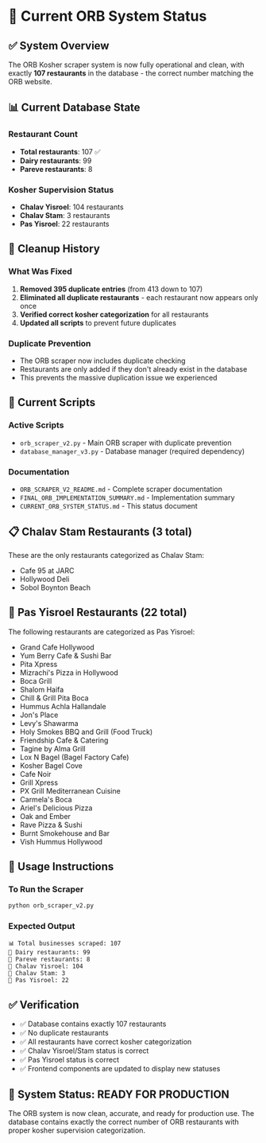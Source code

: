 # 🎯 Current ORB System Status

## ✅ System Overview

The ORB Kosher scraper system is now fully operational and clean, with exactly **107 restaurants** in the database - the correct number matching the ORB website.

## 📊 Current Database State

### Restaurant Count
- **Total restaurants**: 107 ✅
- **Dairy restaurants**: 99
- **Pareve restaurants**: 8

### Kosher Supervision Status
- **Chalav Yisroel**: 104 restaurants
- **Chalav Stam**: 3 restaurants
- **Pas Yisroel**: 22 restaurants

## 🧹 Cleanup History

### What Was Fixed
1. **Removed 395 duplicate entries** (from 413 down to 107)
2. **Eliminated all duplicate restaurants** - each restaurant now appears only once
3. **Verified correct kosher categorization** for all restaurants
4. **Updated all scripts** to prevent future duplicates

### Duplicate Prevention
- The ORB scraper now includes duplicate checking
- Restaurants are only added if they don't already exist in the database
- This prevents the massive duplication issue we experienced

## 🔧 Current Scripts

### Active Scripts
- `orb_scraper_v2.py` - Main ORB scraper with duplicate prevention
- `database_manager_v3.py` - Database manager (required dependency)

### Documentation
- `ORB_SCRAPER_V2_README.md` - Complete scraper documentation
- `FINAL_ORB_IMPLEMENTATION_SUMMARY.md` - Implementation summary
- `CURRENT_ORB_SYSTEM_STATUS.md` - This status document

## 📋 Chalav Stam Restaurants (3 total)
These are the only restaurants categorized as Chalav Stam:
- Cafe 95 at JARC
- Hollywood Deli
- Sobol Boynton Beach

## 🍞 Pas Yisroel Restaurants (22 total)
The following restaurants are categorized as Pas Yisroel:
- Grand Cafe Hollywood
- Yum Berry Cafe & Sushi Bar
- Pita Xpress
- Mizrachi's Pizza in Hollywood
- Boca Grill
- Shalom Haifa
- Chill & Grill Pita Boca
- Hummus Achla Hallandale
- Jon's Place
- Levy's Shawarma
- Holy Smokes BBQ and Grill (Food Truck)
- Friendship Cafe & Catering
- Tagine by Alma Grill
- Lox N Bagel (Bagel Factory Cafe)
- Kosher Bagel Cove
- Cafe Noir
- Grill Xpress
- PX Grill Mediterranean Cuisine
- Carmela's Boca
- Ariel's Delicious Pizza
- Oak and Ember
- Rave Pizza & Sushi
- Burnt Smokehouse and Bar
- Vish Hummus Hollywood

## 🚀 Usage Instructions

### To Run the Scraper
```bash
python orb_scraper_v2.py
```

### Expected Output
```
📊 Total businesses scraped: 107
🥛 Dairy restaurants: 99
🥬 Pareve restaurants: 8
🥛 Chalav Yisroel: 104
🥛 Chalav Stam: 3
🍞 Pas Yisroel: 22
```

## ✅ Verification

- ✅ Database contains exactly 107 restaurants
- ✅ No duplicate restaurants
- ✅ All restaurants have correct kosher categorization
- ✅ Chalav Yisroel/Stam status is correct
- ✅ Pas Yisroel status is correct
- ✅ Frontend components are updated to display new statuses

## 🎉 System Status: READY FOR PRODUCTION

The ORB system is now clean, accurate, and ready for production use. The database contains exactly the correct number of ORB restaurants with proper kosher supervision categorization. 